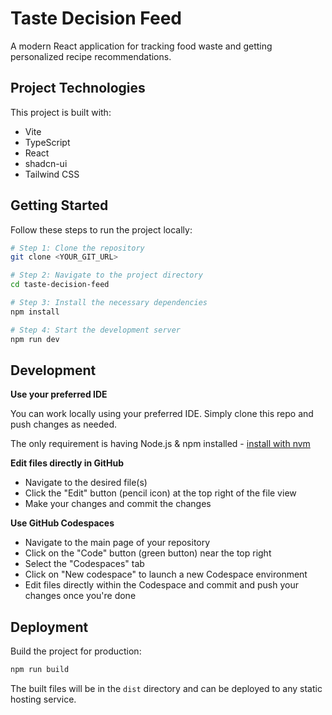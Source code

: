 # Taste Decision Feed

A modern React application for tracking food waste and getting personalized recipe recommendations.

## Project Technologies

This project is built with:

- Vite
- TypeScript
- React
- shadcn-ui
- Tailwind CSS

## Getting Started

Follow these steps to run the project locally:

```sh
# Step 1: Clone the repository
git clone <YOUR_GIT_URL>

# Step 2: Navigate to the project directory
cd taste-decision-feed

# Step 3: Install the necessary dependencies
npm install

# Step 4: Start the development server
npm run dev
```

## Development

**Use your preferred IDE**

You can work locally using your preferred IDE. Simply clone this repo and push changes as needed.

The only requirement is having Node.js & npm installed - [install with nvm](https://github.com/nvm-sh/nvm#installing-and-updating)

**Edit files directly in GitHub**

- Navigate to the desired file(s)
- Click the "Edit" button (pencil icon) at the top right of the file view
- Make your changes and commit the changes

**Use GitHub Codespaces**

- Navigate to the main page of your repository
- Click on the "Code" button (green button) near the top right
- Select the "Codespaces" tab
- Click on "New codespace" to launch a new Codespace environment
- Edit files directly within the Codespace and commit and push your changes once you're done

## Deployment

Build the project for production:

```sh
npm run build
```

The built files will be in the `dist` directory and can be deployed to any static hosting service.